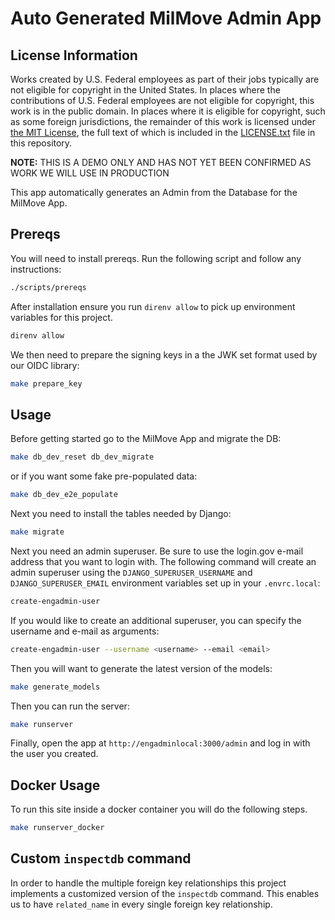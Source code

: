 # Auto Generated MilMove Admin App

## License Information

Works created by U.S. Federal employees as part of their jobs typically are not eligible for copyright in the United
States. In places where the contributions of U.S. Federal employees are not eligible for copyright, this work is in
the public domain. In places where it is eligible for copyright, such as some foreign jurisdictions, the remainder of
this work is licensed under [the MIT License](https://opensource.org/licenses/MIT), the full text of which is included
in the [LICENSE.txt](./LICENSE.txt) file in this repository.

**NOTE:** THIS IS A DEMO ONLY AND HAS NOT YET BEEN CONFIRMED AS WORK WE WILL USE IN PRODUCTION

This app automatically generates an Admin from the Database for the MilMove App.

## Prereqs

You will need to install prereqs. Run the following script and follow any instructions:

```sh
./scripts/prereqs
```

After installation ensure you run `direnv allow` to pick up environment variables for this project.

```sh
direnv allow
```

We then need to prepare the signing keys in a the JWK set format used by our OIDC library:

```sh
make prepare_key
```

## Usage

Before getting started go to the MilMove App and migrate the DB:

```sh
make db_dev_reset db_dev_migrate
```

or if you want some fake pre-populated data:

```sh
make db_dev_e2e_populate
```

Next you need to install the tables needed by Django:

```sh
make migrate
```

Next you need an admin superuser. Be sure to use the login.gov e-mail address
that you want to login with. The following command will create an admin superuser using the
`DJANGO_SUPERUSER_USERNAME` and `DJANGO_SUPERUSER_EMAIL` environment variables set up in
your `.envrc.local`:

```sh
create-engadmin-user
```

If you would like to create an additional superuser, you can specify the username and e-mail
as arguments:

```sh
create-engadmin-user --username <username> --email <email>
```

Then you will want to generate the latest version of the models:

```sh
make generate_models
```

Then you can run the server:

```sh
make runserver
```

Finally, open the app at `http://engadminlocal:3000/admin` and log in with the user you created.

## Docker Usage

To run this site inside a docker container you will do the following steps.

```sh
make runserver_docker
```

## Custom `inspectdb` command

In order to handle the multiple foreign key relationships this project implements a customized version of the
`inspectdb` command. This enables us to have `related_name` in every single foreign key relationship.
